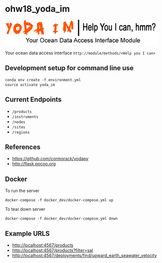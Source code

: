 # ohw18_yoda_im

![logo](logo.png)

Your ocean data access interface `http://module/methods/<Help you I can>`

## Development setup for command line use

```
conda env create -f environment.yml
source activate yoda_im
```

## Current Endpoints
- `/products`
- `/instruments`
- `/nodes`
- `/sites`
- `/regions`

## References

- <https://github.com/cormorack/yodapy>
- <http://flask.pocoo.org>

## Docker

To run the server

```
docker-compose -f docker_dev/docker-compose.yml up
```

To tear down server

```
docker-compose -f docker_dev/docker-compose.yml down
```

## Example URLS
- <http://localhost:4567/products>
- <http://localhost:4567/products?filter=sal>
- <http://localhost:4567/deployments/find/upward_earth_seawater_velocity>

